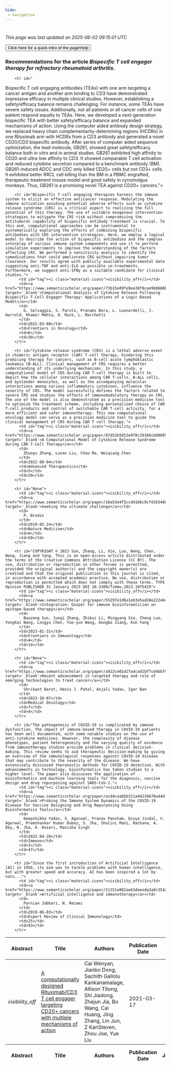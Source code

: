```yaml
---
hide:
 - navigation
---
```

<!DOCTYPE html>
#
<html lang="en">
<head>
  <meta charset="utf-8">
</head>

<body>
  <p>
  <i class="footer">This page was last updated on 2025-06-02 09:15:01 UTC</i>
  </p>
  
  <div class="note info" onclick="startIntro()">
    <p>
      <button type="button" class="buttons">
        <div style="display: flex; align-items: center;">
        Click here for a quick intro of the page! <i class="material-icons">help</i>
        </div>
      </button>
    </p>
  </div>

  <p>
  <h3 data-intro='Recommendations for the article'>
    Recommendations for the article <i>Bispecific T cell engager therapy for refractory rheumatoid arthritis.</i>
  </h3>
  <table id="table1" class="display wrap" style="width:100%">
  <thead>
    <tr>
        <th data-intro='Click to view the abstract (if available)'>Abstract</th>
        <th>Title</th>
        <th>Authors</th>
        <th>Publication Date</th>
        <th>Journal/ Conference</th>
        <th>Citation count</th>
        <th data-intro='Highest h-index among the authors'>Highest h-index</th>
    </tr>
  </thead>
  <tbody>
    
        <tr id="
 Bispecific T cell engaging antibodies (TEAs) with one arm targeting a cancer antigen and another arm binding to CD3 have demonstrated impressive efficacy in multiple clinical studies. However, establishing a safety/efficacy balance remains challenging. For instance, some TEAs have severe safety issues. Additionally, not all patients or all cancer cells of one patient respond equally to TEAs. Here, we developed a next-generation bispecific TEA with better safety/efficacy balance and expanded mechanisms of action. Using the computer aided antibody design strategy, we replaced heavy chain complementarity-determining regions (HCDRs) in one Rituximab arm with HCDRs from a CD3 antibody and generated a novel CD20/CD3 bispecific antibody. After series of computer aided sequence optimization, the lead molecule, GB261, showed great safety/efficacy balance both in vitro and in animal studies. GB261 exhibited high affinity to CD20 and ultra-low affinity to CD3. It showed comparable T cell activation and reduced cytokine secretion compared to a benchmark antibody (BM). GB261-induced ADCC and CDC only killed CD20+ cells but not CD3+ cells. It exhibited better RRCL cell killing than the BM in a PBMC engrafted, therapeutic treatment mouse model and good safety in cynomolgus monkeys. Thus, GB261 is a promising novel TEA against CD20+ cancers.">
          <td id="tag"><i class="material-icons">visibility_off</i></td>
          <td><a href="https://www.semanticscholar.org/paper/6a4287b3c6b52151d5e4f46d99cc677e2a442685" target='_blank'>A computationally designed Rituximab/CD3 T cell engager targeting CD20+ cancers with multiple mechanisms of action</a></td>
          <td>
            Cai Wenyan, Jianbo Dong, Sachith Gallolu Kankanamalage, Allison Titong, Shi Jiadong, Zhejun Jia, Bo Wang, Cai Huang, Jing Zhang, Lin Jun, Z KanSteven, Zhou Joe, Yue Liu
          </td>
          <td>2021-03-17</td>
          <td></td>
          <td>0</td>
          <td>12</td>
        </tr>
    
        <tr id="Bispecific T-cell engaging therapies harness the immune system to elicit an effective anticancer response. Modulating the immune activation avoiding potential adverse effects such as cytokine release syndrome (CRS) is a critical aspect to realizing the full potential of this therapy. The use of suitable exogenous intervention strategies to mitigate the CRS risk without compromising the antitumoral capability of bispecific antibody treatment is crucial. To this end, computational approaches can be instrumental to systematically exploring the effects of combining bispecific antibodies with CRS intervention strategies. Here, we employ a logical model to describe the action of bispecific antibodies and the complex interplay of various immune system components and use it to perform simulation experiments to improve the understanding of the factors affecting CRS. We performed a sensitivity analysis to identify the comedications that could ameliorate CRS without impairing tumor clearance. Our results agree with publicly available experimental data suggesting anti-TNF and anti-IL6 as possible co-treatments. Furthermore, we suggest anti-IFNγ as a suitable candidate for clinical studies.">
          <td id="tag"><i class="material-icons">visibility_off</i></td>
          <td><a href="https://www.semanticscholar.org/paper/73b15e89fe9ee38f8cee9b8688b18c9a82745947" target='_blank'>Computational Analysis of Cytokine Release Following Bispecific T-Cell Engager Therapy: Applications of a Logic-Based Model</a></td>
          <td>
            G. Selvaggio, S. Parolo, Pranami Bora, L. Leonardelli, J. Harrold, Khamir Mehta, D. Rock, L. Marchetti
          </td>
          <td>2022-03-08</td>
          <td>Frontiers in Oncology</td>
          <td>6</td>
          <td>30</td>
        </tr>
    
        <tr id="Cytokine release syndrome (CRS) is a lethal adverse event in chimeric antigen receptor (CAR) T‐cell therapy, hindering this promising therapy for cancers, such as B‐cell acute lymphoblastic leukemia (B‐ALL). Clinical management of CRS requires a better understanding of its underlying mechanisms. In this study, a computational model of CRS during CAR T‐cell therapy is built to depict how the cellular interactions among CAR T‐cells, B‐ALL cells, and bystander monocytes, as well as the accompanying molecular interactions among various inflammatory cytokines, influence the severity of CRS. The model successfully defines the factors related to severe CRS and studies the effects of immunomodulatory therapy on CRS. The use of the model is also demonstrated as a precision medicine tool to optimize the treatment scheme, including personalized choice of CAR T‐cell products and control of switchable CAR T‐cell activity, for a more efficient and safer immunotherapy. This new computational oncology model can serve as a precision medicine tool to guide the clinical management of CRS during CAR T cell therapy.">
          <td id="tag"><i class="material-icons">visibility_off</i></td>
          <td><a href="https://www.semanticscholar.org/paper/87d52b5853e9f8c39186cb00095a3e8113def110" target='_blank'>A Computational Model of Cytokine Release Syndrome during CAR T‐Cell Therapy</a></td>
          <td>
            Zhuoyu Zhang, Lunan Liu, Chao Ma, Weiqiang Chen
          </td>
          <td>2022-08-04</td>
          <td>Advanced Therapeutics</td>
          <td>5</td>
          <td>20</td>
        </tr>
    
        <tr id="None">
          <td id="tag"><i class="material-icons">visibility_off</i></td>
          <td><a href="https://www.semanticscholar.org/paper/16a53e4f5ccd4166c9cfd1b548ed301889dc9292" target='_blank'>Seeking the ultimate challenge</a></td>
          <td>
            P. Brodin
          </td>
          <td>2019-05-24</td>
          <td>Nature Medicine</td>
          <td>0</td>
          <td>50</td>
        </tr>
    
        <tr id="COPYRIGHT © 2023 Sun, Zhang, Li, Xie, Luo, Wang, Chen, Wang, Jiang and Yang. This is an open-access article distributed under the terms of the Creative Commons Attribution License (CC BY). The use, distribution or reproduction in other forums is permitted, provided the original author(s) and the copyright owner(s) are credited and that the original publication in this journal is cited, in accordance with accepted academic practice. No use, distribution or reproduction is permitted which does not comply with these terms. TYPE Opinion PUBLISHED 31 January 2023 DOI 10.3389/fimmu.2023.1075419">
          <td id="tag"><i class="material-icons">visibility_off</i></td>
          <td><a href="https://www.semanticscholar.org/paper/55297e1d6a1eb3e5ad28e222e6484ea9889ddb40" target='_blank'>Integration: Gospel for immune bioinformatician on epitope-based therapy</a></td>
          <td>
            Baozeng Sun, Junqi Zhang, Zhikui Li, Mingyang Xie, Cheng Luo, Yongkai Wang, Longyu Chen, Yue-yun Wang, Dongbo Jiang, Kun Yang
          </td>
          <td>2023-01-31</td>
          <td>Frontiers in Immunology</td>
          <td>4</td>
          <td>14</td>
        </tr>
    
        <tr id="None">
          <td id="tag"><i class="material-icons">visibility_off</i></td>
          <td><a href="https://www.semanticscholar.org/paper/a922ce01d2fadcad1bf7cd4bbf91cb8effadd3d4" target='_blank'>Recent advancement in targeted therapy and role of emerging technologies to treat cancer</a></td>
          <td>
            Shrikant Barot, Henis J. Patel, Anjali Yadav, Igor Ban
          </td>
          <td>2023-10-07</td>
          <td>Medical Oncology</td>
          <td>7</td>
          <td>4</td>
        </tr>
    
        <tr id="The pathogenesis of COVID-19 is complicated by immune dysfunction. The impact of immune-based therapy in COVID-19 patients has been well documented, with some notable studies on the use of anti-cytokine medicines. However, the complexity of disease phenotypes, patient heterogeneity and the varying quality of evidence from immunotherapy studies provide problems in clinical decision-making. This review seeks to aid therapeutic decision-making by giving an overview of the immunological responses against COVID-19 disease that may contribute to the severity of the disease. We have extensively discussed theranostic methods for COVID-19 detection. With advancements in technology, bioinformatics has taken studies to a higher level. The paper also discusses the application of bioinformatics and machine learning tools for the diagnosis, vaccine design and drug repurposing against SARS-CoV-2.">
          <td id="tag"><i class="material-icons">visibility_off</i></td>
          <td><a href="https://www.semanticscholar.org/paper/acd4caabbb311a44234678a44df1c14dec251114" target='_blank'>Probing the Immune System Dynamics of the COVID-19 Disease for Vaccine Designing and Drug Repurposing Using Bioinformatics Tools</a></td>
          <td>
            Deepshikha Yadav, S. Agarwal, Pranav Pancham, Divya Jindal, V. Agarwal, Premshankar Kumar Dubey, S. Jha, Shalini Mani, Rachana, A. Dey, N. Jha, K. Kesari, Manisha Singh
          </td>
          <td>2022-04-28</td>
          <td>Immuno</td>
          <td>3</td>
          <td>47</td>
        </tr>
    
        <tr id="Since the first introduction of Artificial Intelligence (AI) in 1956, its aim was to tackle problems with human intelligence, but with greater speed and accuracy. AI has been inspired a lot by natu...">
          <td id="tag"><i class="material-icons">visibility_off</i></td>
          <td><a href="https://www.semanticscholar.org/paper/51351e802ae63deeeda3a8c35429fcf87289ea58" target='_blank'>Artificial intelligence and immunotherapy</a></td>
          <td>
            Parnian Jabbari, N. Rezaei
          </td>
          <td>2019-06-03</td>
          <td>Expert Review of Clinical Immunology</td>
          <td>25</td>
          <td>93</td>
        </tr>
    
  </tbody>
  <tfoot>
    <tr>
        <th>Abstract</th>
        <th>Title</th>
        <th>Authors</th>
        <th>Publication Date</th>
        <th>Journal/Conference</th>
        <th>Citation count</th>
        <th>Highest h-index</th>
    </tr>
  </tfoot>
  </table>
  </p>

</body>

<script>
var dataTableOptions = {
        initComplete: function () {
        this.api()
            .columns()
            .every(function () {
                let column = this;
 
                // Create select element
                let select = document.createElement('select');
                select.add(new Option(''));
                column.footer().replaceChildren(select);
 
                // Apply listener for user change in value
                select.addEventListener('change', function () {
                    column
                        .search(select.value, {exact: true})
                        .draw();
                });

                // keep the width of the select element same as the column
                select.style.width = '100%';
 
                // Add list of options
                column
                    .data()
                    .unique()
                    .sort()
                    .each(function (d, j) {
                        select.add(new Option(d));
                    });
            });
    },
    scrollX: false,
    scrollCollapse: true,
    paging: true,
    fixedColumns: true,
    columnDefs: [
        {"className": "dt-center", "targets": "_all"},
        // set width for both columns 0 and 1 as 25%
        { width: '5%', targets: 0 },
        { width: '25%', targets: 1 },
        { width: '20%', targets: 2 },
        { width: '10%', targets: 3 },
        { width: '20%', targets: 4 }

      ],
    pageLength: 10,
    layout: {
        topStart: {
            buttons: ['copy', 'csv', 'excel', 'pdf', 'print']
        }
    }
  }
  new DataTable('#table1', dataTableOptions);
  
  var table = $('#table1').DataTable();
  $('#table1 tbody').on('click', 'td:first-child', function () {
    var tr = $(this).closest('tr');
    var row = table.row( tr );

    var rowId = tr.attr('id');
    // alert(rowId);

    if (row.child.isShown()) {
      // This row is already open - close it.
      row.child.hide();
      tr.removeClass('shown');
      tr.find('td:first-child').html('<i class="material-icons">visibility_off</i>');
    } else {
      // Open row.
      // row.child('foo').show();
      var content = '<div class="child-row-content"><strong>Abstract:</strong> ' + rowId + '</div>';
      row.child(content).show();
      tr.addClass('shown');
      tr.find('td:first-child').html('<i class="material-icons">visibility</i>');
    }
  });
</script>
<style>
  .child-row-content {
    text-align: justify;
    text-justify: inter-word;
    word-wrap: break-word; /* Ensure long words are broken */
    white-space: normal; /* Ensure text wraps to the next line */
    max-width: 100%; /* Ensure content does not exceed the table width */
    padding: 10px; /* Optional: add some padding for better readability */
    /* font size */
    font-size: small;
  }
</style>
</html>
